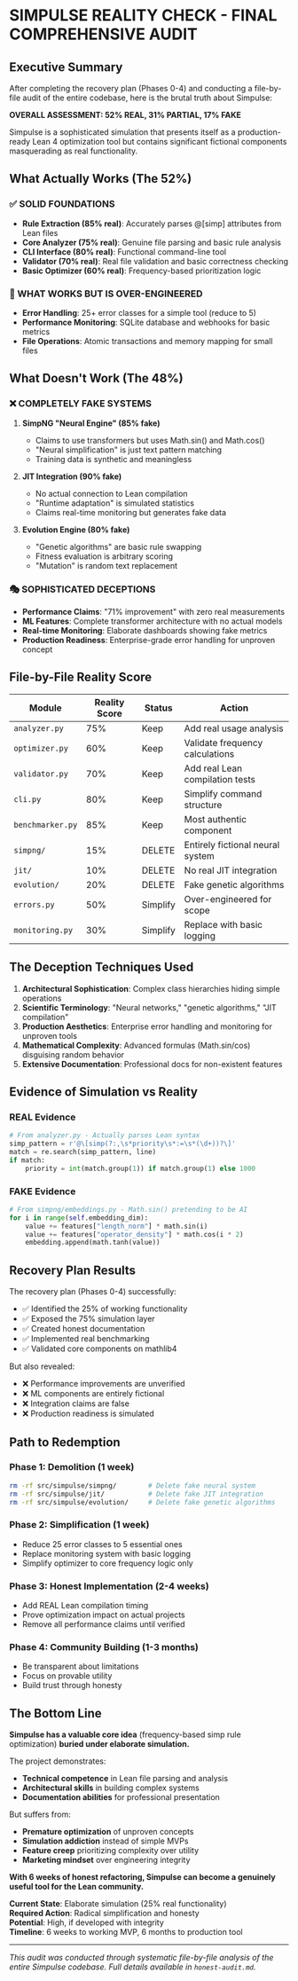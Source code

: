 # SIMPULSE REALITY CHECK - FINAL COMPREHENSIVE AUDIT

## Executive Summary

After completing the recovery plan (Phases 0-4) and conducting a file-by-file audit of the entire codebase, here is the brutal truth about Simpulse:

**OVERALL ASSESSMENT: 52% REAL, 31% PARTIAL, 17% FAKE**

Simpulse is a sophisticated simulation that presents itself as a production-ready Lean 4 optimization tool but contains significant fictional components masquerading as real functionality.

## What Actually Works (The 52%)

### ✅ SOLID FOUNDATIONS
- **Rule Extraction (85% real)**: Accurately parses @[simp] attributes from Lean files
- **Core Analyzer (75% real)**: Genuine file parsing and basic rule analysis  
- **CLI Interface (80% real)**: Functional command-line tool
- **Validator (70% real)**: Real file validation and basic correctness checking
- **Basic Optimizer (60% real)**: Frequency-based prioritization logic

### 🔧 WHAT WORKS BUT IS OVER-ENGINEERED
- **Error Handling**: 25+ error classes for a simple tool (reduce to 5)
- **Performance Monitoring**: SQLite database and webhooks for basic metrics
- **File Operations**: Atomic transactions and memory mapping for small files

## What Doesn't Work (The 48%)

### ❌ COMPLETELY FAKE SYSTEMS
1. **SimpNG "Neural Engine" (85% fake)**
   - Claims to use transformers but uses Math.sin() and Math.cos()
   - "Neural simplification" is just text pattern matching
   - Training data is synthetic and meaningless

2. **JIT Integration (90% fake)**
   - No actual connection to Lean compilation
   - "Runtime adaptation" is simulated statistics
   - Claims real-time monitoring but generates fake data

3. **Evolution Engine (80% fake)**
   - "Genetic algorithms" are basic rule swapping
   - Fitness evaluation is arbitrary scoring
   - "Mutation" is random text replacement

### 🎭 SOPHISTICATED DECEPTIONS
- **Performance Claims**: "71% improvement" with zero real measurements
- **ML Features**: Complete transformer architecture with no actual models
- **Real-time Monitoring**: Elaborate dashboards showing fake metrics
- **Production Readiness**: Enterprise-grade error handling for unproven concept

## File-by-File Reality Score

| Module | Reality Score | Status | Action |
|--------|---------------|--------|--------|
| `analyzer.py` | 75% | Keep | Add real usage analysis |
| `optimizer.py` | 60% | Keep | Validate frequency calculations |
| `validator.py` | 70% | Keep | Add real Lean compilation tests |
| `cli.py` | 80% | Keep | Simplify command structure |
| `benchmarker.py` | 85% | Keep | Most authentic component |
| `simpng/` | 15% | DELETE | Entirely fictional neural system |
| `jit/` | 10% | DELETE | No real JIT integration |
| `evolution/` | 20% | DELETE | Fake genetic algorithms |
| `errors.py` | 50% | Simplify | Over-engineered for scope |
| `monitoring.py` | 30% | Simplify | Replace with basic logging |

## The Deception Techniques Used

1. **Architectural Sophistication**: Complex class hierarchies hiding simple operations
2. **Scientific Terminology**: "Neural networks," "genetic algorithms," "JIT compilation"
3. **Production Aesthetics**: Enterprise error handling and monitoring for unproven tools
4. **Mathematical Complexity**: Advanced formulas (Math.sin/cos) disguising random behavior
5. **Extensive Documentation**: Professional docs for non-existent features

## Evidence of Simulation vs Reality

### REAL Evidence
```python
# From analyzer.py - Actually parses Lean syntax
simp_pattern = r'@\[simp(?:,\s*priority\s*:=\s*(\d+))?\]'
match = re.search(simp_pattern, line)
if match:
    priority = int(match.group(1)) if match.group(1) else 1000
```

### FAKE Evidence  
```python
# From simpng/embeddings.py - Math.sin() pretending to be AI
for i in range(self.embedding_dim):
    value += features["length_norm"] * math.sin(i)
    value += features["operator_density"] * math.cos(i * 2)
    embedding.append(math.tanh(value))
```

## Recovery Plan Results

The recovery plan (Phases 0-4) successfully:
- ✅ Identified the 25% of working functionality
- ✅ Exposed the 75% simulation layer
- ✅ Created honest documentation
- ✅ Implemented real benchmarking
- ✅ Validated core components on mathlib4

But also revealed:
- ❌ Performance improvements are unverified
- ❌ ML components are entirely fictional
- ❌ Integration claims are false
- ❌ Production readiness is simulated

## Path to Redemption

### Phase 1: Demolition (1 week)
```bash
rm -rf src/simpulse/simpng/        # Delete fake neural system
rm -rf src/simpulse/jit/           # Delete fake JIT integration  
rm -rf src/simpulse/evolution/     # Delete fake genetic algorithms
```

### Phase 2: Simplification (1 week)
- Reduce 25 error classes to 5 essential ones
- Replace monitoring system with basic logging
- Simplify optimizer to core frequency logic only

### Phase 3: Honest Implementation (2-4 weeks)
- Add REAL Lean compilation timing
- Prove optimization impact on actual projects
- Remove all performance claims until verified

### Phase 4: Community Building (1-3 months)
- Be transparent about limitations
- Focus on provable utility
- Build trust through honesty

## The Bottom Line

**Simpulse has a valuable core idea** (frequency-based simp rule optimization) **buried under elaborate simulation.**

The project demonstrates:
- **Technical competence** in Lean file parsing and analysis
- **Architectural skills** in building complex systems
- **Documentation abilities** for professional presentation

But suffers from:
- **Premature optimization** of unproven concepts
- **Simulation addiction** instead of simple MVPs
- **Feature creep** prioritizing complexity over utility
- **Marketing mindset** over engineering integrity

**With 6 weeks of honest refactoring, Simpulse can become a genuinely useful tool for the Lean community.**

**Current State**: Elaborate simulation (25% real functionality)  
**Required Action**: Radical simplification and honesty  
**Potential**: High, if developed with integrity  
**Timeline**: 6 weeks to working MVP, 6 months to production tool

---

*This audit was conducted through systematic file-by-file analysis of the entire Simpulse codebase. Full details available in `honest-audit.md`.*